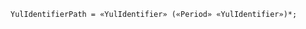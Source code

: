 <!-- This file is generated automatically by infrastructure scripts. Please don't edit by hand. -->

```{ .ebnf .slang-ebnf #YulIdentifierPath }
YulIdentifierPath = «YulIdentifier» («Period» «YulIdentifier»)*;
```
